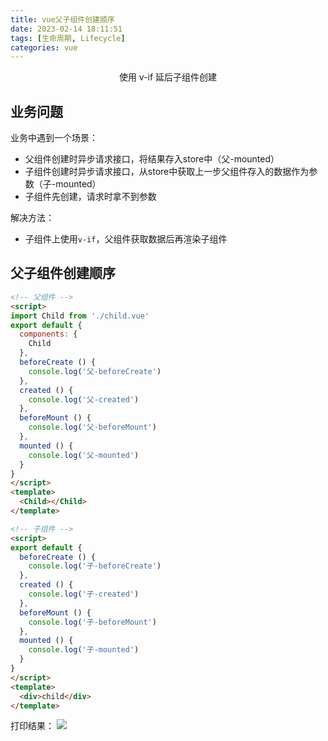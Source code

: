 ```yaml
---
title: vue父子组件创建顺序
date: 2023-02-14 18:11:51
tags: [生命周期, Lifecycle]
categories: vue
---
```


<center>使用 v-if 延后子组件创建</center>

<!-- more -->

## 业务问题

业务中遇到一个场景：
  - 父组件创建时异步请求接口，将结果存入store中（父-mounted）
  - 子组件创建时异步请求接口，从store中获取上一步父组件存入的数据作为参数（子-mounted）
  - 子组件先创建，请求时拿不到参数

解决方法：
  - 子组件上使用`v-if`，父组件获取数据后再渲染子组件

## 父子组件创建顺序

```html
<!-- 父组件 -->
<script>
import Child from './child.vue'
export default {
  components: {
    Child
  },
  beforeCreate () {
    console.log('父-beforeCreate')
  },
  created () {
    console.log('父-created')
  },
  beforeMount () {
    console.log('父-beforeMount')
  },
  mounted () {
    console.log('父-mounted')
  }
}
</script>
<template>
  <Child></Child>
</template>
```
```html
<!-- 子组件 -->
<script>
export default {
  beforeCreate () {
    console.log('子-beforeCreate')
  },
  created () {
    console.log('子-created')
  },
  beforeMount () {
    console.log('子-beforeMount')
  },
  mounted () {
    console.log('子-mounted')
  }
}
</script>
<template>
  <div>child</div>
</template>
```
打印结果：
![](lifecycle-console.png)
